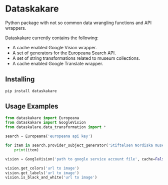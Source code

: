 # Dataskakare

Python package with not so common data wrangling functions and API wrappers.

Dataskakare currently contains the following:

 - A cache enabled Google Vision wrapper.
 - A set of generators for the Europeana Search API.
 - A set of string transformations related to museum collections.
 - A cache enabled Google Translate wrapper.

## Installing

```
pip install dataskakare
```

## Usage Examples

```python
from dataskakare import Europeana
from dataskakare import GoogleVision
from dataskalare.data_transformation import *

search = Europeana('europeana api key')

for item in search.provider_subject_generator('Stiftelsen Nordiska museet', 'Dräkt : Byxor'):
    print(item)

vision = GoogleVision('path to google service account file', cache=False) # true by default

vision.get_colors('url to image')
vision.get_labels('url to image')
vision.is_black_and_white('url to image')
```
